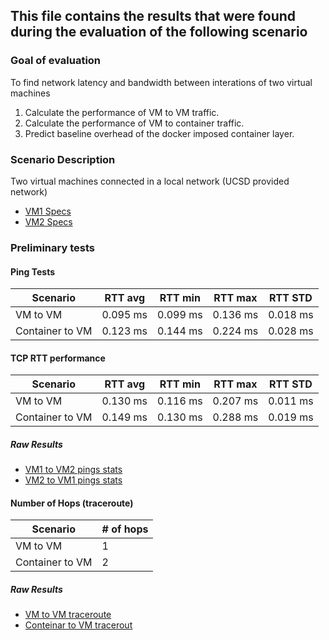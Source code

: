 ## This file contains the results that were found during the evaluation of the following scenario
### Goal of evaluation
To find network latency and bandwidth between interations of two virtual machines
1. Calculate the performance of VM to VM traffic.
2. Calculate the performance of VM to container traffic.
3. Predict baseline overhead of the docker imposed container layer.
### Scenario Description
Two virtual machines connected in a local network (UCSD provided network)
- [VM1 Specs](ucsd_vm1_specs.txt)
- [VM2 Specs](ucsd_vm2_specs.txt)

### Preliminary tests

#### Ping Tests

Scenario        | RTT avg  | RTT min | RTT max | RTT STD
----------------|----------|---------|-------- |---------
VM to VM        | 0.095 ms | 0.099 ms| 0.136 ms| 0.018 ms
Container to VM | 0.123 ms | 0.144 ms| 0.224 ms| 0.028 ms

#### TCP RTT performance

Scenario        | RTT avg  | RTT min | RTT max | RTT STD
----------------|----------|---------|-------- |---------
VM to VM        | 0.130 ms | 0.116 ms| 0.207 ms| 0.011 ms
Container to VM | 0.149 ms | 0.130 ms| 0.288 ms| 0.019 ms

##### Raw Results
- [VM1 to VM2 pings stats](vm1_ping_stats.txt)
- [VM2 to VM1 pings stats](vm2_ping_stats.txt)

#### Number of Hops (traceroute)

Scenario        |# of hops
----------------|---------
VM to VM        |1    
Container to VM |2

##### Raw Results
- [VM to VM traceroute](vm1_traceroute.txt)
- [Conteinar to VM tracerout](container2_to_vm1_traceroute.txt)

